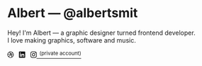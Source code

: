 <h1>Albert — @albertsmit</h1>

Hey! I'm Albert — a graphic designer turned frontend developer.\
I love making graphics, software and music.

<span>
  <a href="https://dribbble.com/AlbertSmit"><img src="./images/dribbble.png" height="14"></a>
  <span width="32">&nbsp;</span>
  <a href="https://www.linkedin.com/in/albert-smit"><img src="./images/linkedin.png" height="14"></a>
  <span width="32">&nbsp;</span>
  <a href="http://instagram.com/albertsm.it"><img src="./images/instagram.png" height="14"><sup>&nbsp; (private account)</sup></a>
</span>
